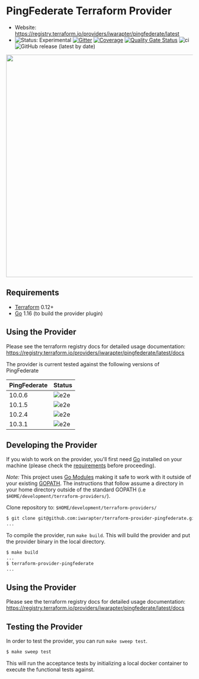PingFederate Terraform Provider
==================

- Website: https://registry.terraform.io/providers/iwarapter/pingfederate/latest
- ![Status: Experimental](https://img.shields.io/badge/status-experimental-EAAA32) [![Gitter](https://badges.gitter.im/iwarapter/terraform-provider-pingfederate.svg)](https://gitter.im/iwarapter/terraform-provider-pingfederate?utm_source=badge&utm_medium=badge&utm_campaign=pr-badge)
  [![Coverage](https://sonarcloud.io/api/project_badges/measure?project=github.com.iwarapter.terraform-provider-pingfederate&metric=coverage)](https://sonarcloud.io/dashboard?id=github.com.iwarapter.terraform-provider-pingfederate)
  [![Quality Gate Status](https://sonarcloud.io/api/project_badges/measure?project=github.com.iwarapter.terraform-provider-pingfederate&metric=alert_status)](https://sonarcloud.io/dashboard?id=github.com.iwarapter.terraform-provider-pingfederate)
  ![ci](https://github.com/iwarapter/terraform-provider-pingfederate/workflows/ci/badge.svg)
  ![GitHub release (latest by date)](https://img.shields.io/github/v/release/iwarapter/terraform-provider-pingfederate)

<img src="https://cdn.rawgit.com/hashicorp/terraform-website/master/content/source/assets/images/logo-hashicorp.svg" width="600px">

Requirements
------------

- [Terraform](https://www.terraform.io/downloads.html) 0.12+
- [Go](https://golang.org/doc/install) 1.16 (to build the provider plugin)

Using the Provider
----------------------

Please see the terraform registry docs for detailed usage documentation:
https://registry.terraform.io/providers/iwarapter/pingfederate/latest/docs

The provider is current tested against the following versions of PingFederate

| PingFederate | Status |
|------------|--------|
| 10.0.6 | ![e2e](https://github.com/iwarapter/terraform-provider-pingfederate/workflows/e2e/badge.svg)|
| 10.1.5 | ![e2e](https://github.com/iwarapter/terraform-provider-pingfederate/workflows/e2e/badge.svg)|
| 10.2.4 | ![e2e](https://github.com/iwarapter/terraform-provider-pingfederate/workflows/e2e/badge.svg)|
| 10.3.1 | ![e2e](https://github.com/iwarapter/terraform-provider-pingfederate/workflows/e2e/badge.svg)|

Developing the Provider
---------------------

If you wish to work on the provider, you'll first need [Go](http://www.golang.org) installed on your machine (please check the [requirements](https://github.com/iwarapter/terraform-provider-pingfederate#requirements) before proceeding).

*Note:* This project uses [Go Modules](https://blog.golang.org/using-go-modules) making it safe to work with it outside of your existing [GOPATH](http://golang.org/doc/code.html#GOPATH). The instructions that follow assume a directory in your home directory outside of the standard GOPATH (i.e `$HOME/development/terraform-providers/`).

Clone repository to: `$HOME/development/terraform-providers/`

```sh
$ git clone git@github.com:iwarapter/terraform-provider-pingfederate.git
...
```

To compile the provider, run `make build`. This will build the provider and put the provider binary in the local directory.

```sh
$ make build
...
$ terraform-provider-pingfederate
...
```

Using the Provider
----------------------

Please see the terraform registry docs for detailed usage documentation:
https://registry.terraform.io/providers/iwarapter/pingfederate/latest/docs

Testing the Provider
---------------------------

In order to test the provider, you can run `make sweep test`.

```sh
$ make sweep test
```

This will run the acceptance tests by initializing a local docker container to execute the functional tests against.
